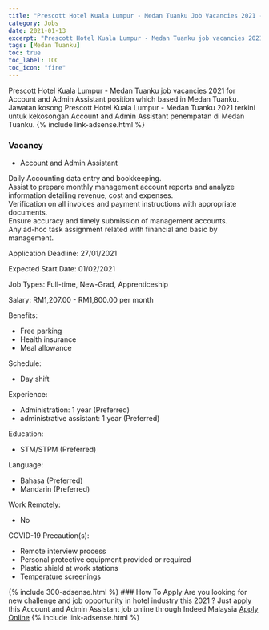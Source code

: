 ```yaml
---
title: "Prescott Hotel Kuala Lumpur - Medan Tuanku Job Vacancies 2021 - Account and Admin Assistant" 
category: Jobs 
date: 2021-01-13 
excerpt: "Prescott Hotel Kuala Lumpur - Medan Tuanku job vacancies 2021 for Account and Admin Assistant position which based in Medan Tuanku. Jawatan kosong Prescott Hotel Kuala Lumpur - Medan Tuanku 2021 terkini untuk kekosongan Account and Admin Assistant penempatan di Medan Tuanku" 
tags: [Medan Tuanku] 
toc: true 
toc_label: TOC 
toc_icon: "fire" 
--- 
```


Prescott Hotel Kuala Lumpur - Medan Tuanku job vacancies 2021 for Account and Admin Assistant position which based in Medan Tuanku. Jawatan kosong Prescott Hotel Kuala Lumpur - Medan Tuanku 2021 terkini untuk kekosongan Account and Admin Assistant penempatan di Medan Tuanku. 
{% include link-adsense.html %} 
### Vacancy 
- Account and Admin Assistant 
<div><p>Daily Accounting data entry and bookkeeping.<br>Assist to prepare monthly management account reports and analyze information detailing revenue, cost and expenses.<br>Verification on all invoices and payment instructions with appropriate documents.<br>Ensure accuracy and timely submission of management accounts.<br>Any ad-hoc task assignment related with financial and basic by management.</p><p>Application Deadline: 27/01/2021</p><p>Expected Start Date: 01/02/2021</p><p>Job Types: Full-time, New-Grad, Apprenticeship</p><p>Salary: RM1,207.00 - RM1,800.00 per month</p><p>Benefits:</p><ul><li>Free parking</li><li>Health insurance</li><li>Meal allowance</li></ul><p>Schedule:</p><ul><li>Day shift</li></ul><p>Experience:</p><ul><li>Administration: 1 year (Preferred)</li><li>administrative assistant: 1 year (Preferred)</li></ul><p>Education:</p><ul><li>STM/STPM (Preferred)</li></ul><p>Language:</p><ul><li>Bahasa (Preferred)</li><li>Mandarin (Preferred)</li></ul><p>Work Remotely:</p><ul><li>No</li></ul><p>COVID-19 Precaution(s):</p><ul><li>Remote interview process</li><li>Personal protective equipment provided or required</li><li>Plastic shield at work stations</li><li>Temperature screenings</li></ul></div> 
{% include 300-adsense.html %} 
### How To Apply 
Are you looking for new challenge and job opportunity in hotel industry this 2021 ?
Just apply this Account and Admin Assistant job online through Indeed Malaysia 
<a href="https://malaysia.indeed.com/viewjob?jk=b22ac401079c68f5" class="btn btn--info" target="_blank" rel="nofollow noopenner">Apply Online</a> 
{% include link-adsense.html %} 